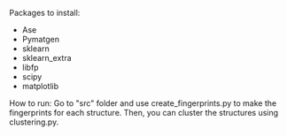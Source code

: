 Packages to install:
- Ase
- Pymatgen 
- sklearn
- sklearn_extra
- libfp
- scipy
- matplotlib

How to run: Go to "src" folder and use create_fingerprints.py to make the fingerprints for each structure. Then, you can cluster the structures using clustering.py. 